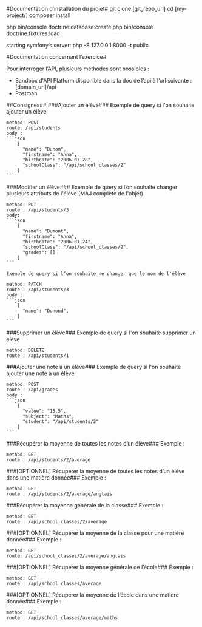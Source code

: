 #Documentation d’installation du projet#
 git clone [git_repo_url]
 cd [my-project/]
 composer install

php bin/console doctrine:database:create
php bin/console doctrine:fixtures:load

starting symfony’s server:  php -S 127.0.0.1:8000 -t public



#Documentation concernant l’exercice#

Pour interroger l’API, plusieurs méthodes sont possibles :
* Sandbox d'API Platform disponible dans la doc de l’api à l’url suivante : [domain_url]/api
* Postman

##Consignes##
###Ajouter un élève###
    Exemple de query si l'on souhaite ajouter un élève

    method: POST
    route: /api/students
    body :
    ```json
        {
          "name": "Dunom",
          "firstname": "Anna",
          "birthdate": "2006-07-28",
          "schoolClass": "/api/school_classes/2"
        }
    ```

###Modifier un élève###
    Exemple de query si l’on souhaite changer plusieurs attributs
    de l'élève (MAJ complète de l'objet)

    method: PUT
    route : /api/students/3
    body:
    ```json
        {
          "name": "Dumont",
          "firstname": "Anna",
          "birthdate": "2006-01-24",
          "schoolClass": "/api/school_classes/2",
          "grades": []
        }
    ```

    Exemple de query si l’on souhaite ne changer que le nom de l'élève

    method: PATCH
    route : /api/students/3
    body :
    ```json
        {
          "name": "Dunond",
        }
    ```

###Supprimer un élève###
    Exemple de query si l'on souhaite supprimer un élève

    method: DELETE
    route : /api/students/1

###Ajouter une note à un élève###
    Exemple de query si l'on souhaite ajouter une note à un élève

    method: POST
    route : /api/grades
    body :
    ```json
        {
          "value": "15.5",
          "subject": "Maths",
          "student": "/api/students/2"
        }
    ```

###Récupérer la moyenne de toutes les notes d’un élève###
    Exemple :

    method: GET
    route : /api/students/2/average

###[OPTIONNEL] Récupérer la moyenne de toutes les notes d’un élève dans une matière donnée###
    Exemple :

    method: GET
    route : /api/students/2/average/anglais

###Récupérer la moyenne générale de la classe###
    Exemple :

    method: GET
    route : /api/school_classes/2/average

###[OPTIONNEL] Récupérer la moyenne de la classe pour une matière donnée###
    Exemple :

    method: GET
    route: /api/school_classes/2/average/anglais

###[OPTIONNEL] Récupérer la moyenne générale de l’école###
    Exemple :

    method: GET
    route : /api/school_classes/average

###[OPTIONNEL] Récupérer la moyenne de l’école dans une matière donnée###
    Exemple :

    method: GET
    route : /api/school_classes/average/maths

